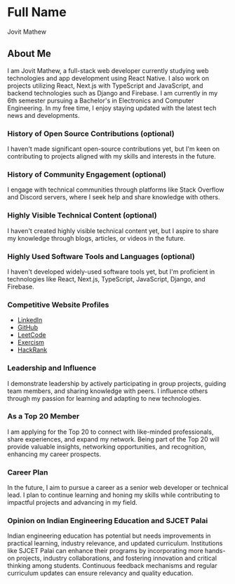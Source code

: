 # Full Name

Jovit Mathew

## About Me

I am Jovit Mathew, a full-stack web developer currently studying web technologies and app development using React Native. I also work on projects utilizing React, Next.js with TypeScript and JavaScript, and backend technologies such as Django and Firebase. I am currently in my 6th semester pursuing a Bachelor's in Electronics and Computer Engineering. In my free time, I enjoy staying updated with the latest tech news and developments.

### History of Open Source Contributions (optional)

I haven't made significant open-source contributions yet, but I'm keen on contributing to projects aligned with my skills and interests in the future.

### History of Community Engagement (optional)

I engage with technical communities through platforms like Stack Overflow and Discord servers, where I seek help and share knowledge with others.

### Highly Visible Technical Content (optional)

I haven't created highly visible technical content yet, but I aspire to share my knowledge through blogs, articles, or videos in the future.

### Highly Used Software Tools and Languages (optional)

I haven't developed widely-used software tools yet, but I'm proficient in technologies like React, Next.js, TypeScript, JavaScript, Django, and Firebase.

### Competitive Website Profiles

- [LinkedIn](https://www.linkedin.com/in/jovit-mathew)
- [GitHub](https://github.com/jovit-mathew236)
- [LeetCode](https://leetcode.com/Jovit-Mathew236/)
- [Exercism](https://exercism.org/profiles/Jovit-Mathew236)
- [HackRank](https://www.hackerrank.com/profile/jovitmathew236)

### Leadership and Influence

I demonstrate leadership by actively participating in group projects, guiding team members, and sharing knowledge with peers. I influence others through my passion for learning and adapting to new technologies.

### As a Top 20 Member

I am applying for the Top 20 to connect with like-minded professionals, share experiences, and expand my network. Being part of the Top 20 will provide valuable insights, networking opportunities, and recognition, enhancing my career prospects.

### Career Plan

In the future, I aim to pursue a career as a senior web developer or technical lead. I plan to continue learning and honing my skills while contributing to impactful projects and advancing in my field.

### Opinion on Indian Engineering Education and SJCET Palai

Indian engineering education has potential but needs improvements in practical learning, industry relevance, and updated curriculum. Institutions like SJCET Palai can enhance their programs by incorporating more hands-on projects, industry collaborations, and fostering innovation and critical thinking among students. Continuous feedback mechanisms and regular curriculum updates can ensure relevancy and quality education.
